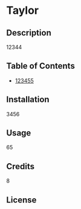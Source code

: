 
# Taylor

## Description
12344

## Table of Contents
- [123455](#123455)


## Installation
3456

## Usage
65

## Credits
8

## License

